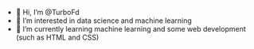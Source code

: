 - 👋 Hi, I’m @TurboFd
- 👀 I’m interested in data science and machine learning
- 🌱 I’m currently learning machine learning and some web development (such as HTML and CSS)

<!---
TurboFd/TurboFd is a ✨ special ✨ repository because its `README.md` (this file) appears on your GitHub profile.
You can click the Preview link to take a look at your changes.
--->
